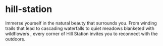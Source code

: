 # hill-station
Immerse yourself in the natural beauty that surrounds you. From winding trails that lead to cascading waterfalls to quiet meadows blanketed with wildflowers , every corner of Hill Station invites you to reconnect with the outdoors.
